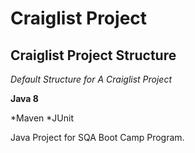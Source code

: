 # Craiglist Project
## Craiglist Project Structure

*Default Structure for A Craiglist Project*


**Java 8**

*Maven
*JUnit

Java Project for SQA Boot Camp Program.


